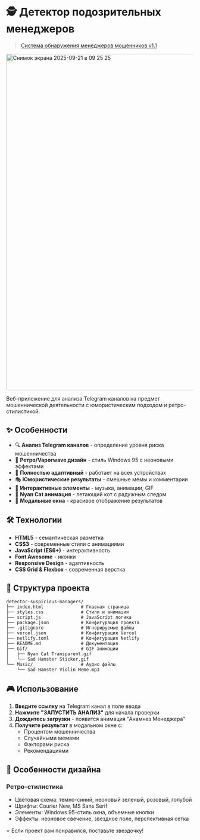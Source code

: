 # 🕵️ Детектор подозрительных менеджеров
> [Система обнаружения менеджеров мошенников v1.1](https://0bear0.github.io/Manajer-detect/)
<img width="800" height="900" alt="Снимок экрана 2025-09-21 в 09 25 25" src="https://github.com/user-attachments/assets/077b8070-2e0d-49e0-8641-04372e52c307" />

Веб-приложение для анализа Telegram каналов на предмет мошеннической деятельности с юмористическим подходом и ретро-стилистикой.

## ✨ Особенности

- 🔍 **Анализ Telegram каналов** - определение уровня риска мошенничества
- 🎨 **Ретро/Vaporwave дизайн** - стиль Windows 95 с неоновыми эффектами
- 📱 **Полностью адаптивный** - работает на всех устройствах
- 🎭 **Юмористические результаты** - смешные мемы и комментарии
- 🎵 **Интерактивные элементы** - музыка, анимации, GIF
- 🌈 **Nyan Cat анимация** - летающий кот с радужным следом
- 🎪 **Модальные окна** - красивое отображение результатов

## 🛠 Технологии

- **HTML5** - семантическая разметка
- **CSS3** - современные стили с анимациями
- **JavaScript (ES6+)** - интерактивность
- **Font Awesome** - иконки
- **Responsive Design** - адаптивность
- **CSS Grid & Flexbox** - современная верстка

## 📁 Структура проекта

```
detector-suspicious-managers/
├── index.html              # Главная страница
├── styles.css              # Стили и анимации
├── script.js               # JavaScript логика
├── package.json            # Конфигурация проекта
├── .gitignore              # Игнорируемые файлы
├── vercel.json             # Конфигурация Vercel
├── netlify.toml            # Конфигурация Netlify
├── README.md               # Документация
├── Gif/                    # GIF анимации
│   ├── Nyan Cat Transparent.gif
│   └── Sad Hamster Sticker.gif
└── Music/                  # Аудио файлы
    └── Sad Hamster Violin Meme.mp3
```

## 🎮 Использование

1. **Введите ссылку** на Telegram канал в поле ввода
2. **Нажмите "ЗАПУСТИТЬ АНАЛИЗ"** для начала проверки
3. **Дождитесь загрузки** - появится анимация "Анамнез Менеджера"
4. **Получите результат** в модальном окне с:
   - Процентом мошенничества
   - Случайными мемами
   - Факторами риска
   - Рекомендациями

## 🎨 Особенности дизайна

### Ретро-стилистика
- Цветовая схема: темно-синий, неоновый зеленый, розовый, голубой
- Шрифты: Courier New, MS Sans Serif
- Элементы: Windows 95-стиль окна, объемные кнопки
- Эффекты: неоновое свечение, звездное поле, перспективная сетка

⭐ Если проект вам понравился, поставьте звездочку!
